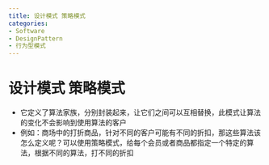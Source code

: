 ```yaml
---
title: 设计模式 策略模式
categories:
- Software
- DesignPattern
- 行为型模式
---
```

# 设计模式 策略模式

- 它定义了算法家族，分别封装起来，让它们之间可以互相替换，此模式让算法的变化不会影响到使用算法的客户
- 例如：商场中的打折商品，针对不同的客户可能有不同的折扣，那这些算法该怎么定义呢？可以使用策略模式，给每个会员或者商品都指定一个特定的算法，根据不同的算法，打不同的折扣